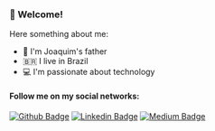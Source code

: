 ### 👋 Welcome!

Here something about me:

- 👶  I'm Joaquim's father
- 🇧🇷  I live in Brazil
- 💻  I'm passionate about technology

#### Follow me on my social networks:
[![Github Badge](https://img.shields.io/badge/-Github-000?style=flat-square&logo=Github&logoColor=white&link=https://github.com/guilhermerm-dev)](https://github.com/guilhermerm-dev)
[![Linkedin Badge](https://img.shields.io/badge/-LinkedIn-blue?style=flat-square&logo=Linkedin&logoColor=white&link=https://www.linkedin.com/in/guilherme-ramos-mendes-b1776616a/)](https://www.linkedin.com/in/guilherme-ramos-mendes-b1776616a/)
[![Medium Badge](https://img.shields.io/badge/-Medium-lightgrey?style=flat-square&link=https://medium.com/@guilherme-rmendes95)](https://medium.com/@guilherme-rmendes95)
